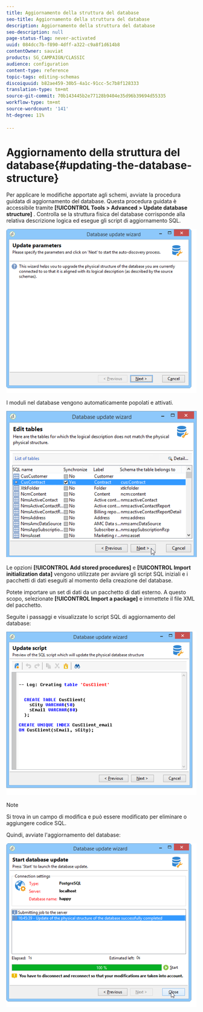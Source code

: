 ```yaml
---
title: Aggiornamento della struttura del database
seo-title: Aggiornamento della struttura del database
description: Aggiornamento della struttura del database
seo-description: null
page-status-flag: never-activated
uuid: 084dcc7b-f890-4dff-a322-c9a8f1d614b8
contentOwner: sauviat
products: SG_CAMPAIGN/CLASSIC
audience: configuration
content-type: reference
topic-tags: editing-schemas
discoiquuid: b82ae459-30b5-4a1c-91cc-5c7b8f128333
translation-type: tm+mt
source-git-commit: 70b143445b2e77128b9404e35d96b39694d55335
workflow-type: tm+mt
source-wordcount: '141'
ht-degree: 11%

---
```



# Aggiornamento della struttura del database{#updating-the-database-structure}

Per applicare le modifiche apportate agli schemi, avviate la procedura guidata di aggiornamento del database. Questa procedura guidata è accessibile tramite **[!UICONTROL Tools > Advanced > Update database structure]** . Controlla se la struttura fisica del database corrisponde alla relativa descrizione logica ed esegue gli script di aggiornamento SQL.

![](assets/d_ncs_integration_schema_update.png)

I moduli nel database vengono automaticamente popolati e attivati.

![](assets/d_ncs_integration_schema_update_select.png)

Le opzioni **[!UICONTROL Add stored procedures]** e **[!UICONTROL Import initialization data]** vengono utilizzate per avviare gli script SQL iniziali e i pacchetti di dati eseguiti al momento della creazione del database.

Potete importare un set di dati da un pacchetto di dati esterno. A questo scopo, selezionate **[!UICONTROL Import a package]** e immettete il file XML del pacchetto.

Seguite i passaggi e visualizzate lo script SQL di aggiornamento del database:

![](assets/d_ncs_integration_schema_update2.png)

>[!NOTE]
>
>Si trova in un campo di modifica e può essere modificato per eliminare o aggiungere codice SQL.

Quindi, avviate l&#39;aggiornamento del database:

![](assets/d_ncs_integration_schema_update3.png)


